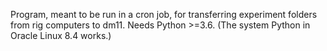 Program, meant to be run in a cron job, for transferring experiment folders
from rig computers to dm11.  Needs Python >=3.6.  (The system Python in 
Oracle Linux 8.4 works.)
